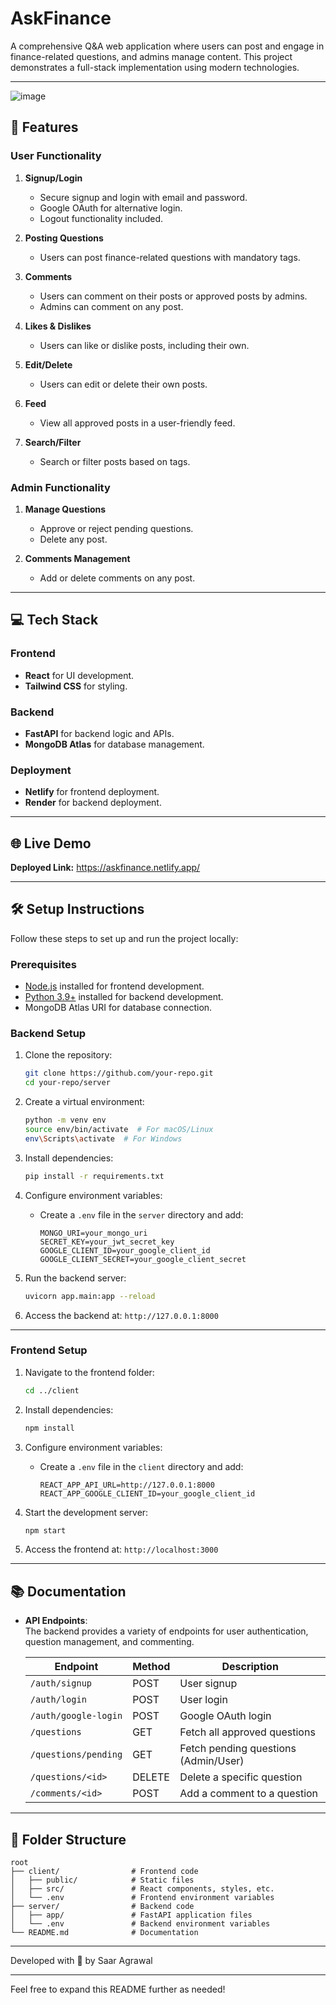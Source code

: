 # AskFinance

A comprehensive Q&A web application where users can post and engage in finance-related questions, and admins manage content. This project demonstrates a full-stack implementation using modern technologies.

---
![image](https://github.com/user-attachments/assets/6b2b4ac1-f575-4907-99c0-166f44f385b2)

## 🚀 Features

### User Functionality
1. **Signup/Login**  
   - Secure signup and login with email and password.  
   - Google OAuth for alternative login.
   - Logout functionality included.

2. **Posting Questions**  
   - Users can post finance-related questions with mandatory tags.  

3. **Comments**  
   - Users can comment on their posts or approved posts by admins.  
   - Admins can comment on any post.

4. **Likes & Dislikes**  
   - Users can like or dislike posts, including their own.

5. **Edit/Delete**  
   - Users can edit or delete their own posts.

6. **Feed**  
   - View all approved posts in a user-friendly feed.

7. **Search/Filter**  
   - Search or filter posts based on tags.

### Admin Functionality
1. **Manage Questions**  
   - Approve or reject pending questions.
   - Delete any post.

2. **Comments Management**  
   - Add or delete comments on any post.

---

## 💻 Tech Stack

### Frontend
- **React** for UI development.
- **Tailwind CSS** for styling.

### Backend
- **FastAPI** for backend logic and APIs.
- **MongoDB Atlas** for database management.

### Deployment
- **Netlify** for frontend deployment.
- **Render** for backend deployment.

---

## 🌐 Live Demo
**Deployed Link:** https://askfinance.netlify.app/

---

## 🛠️ Setup Instructions

Follow these steps to set up and run the project locally:

### Prerequisites
- [Node.js](https://nodejs.org/) installed for frontend development.
- [Python 3.9+](https://www.python.org/) installed for backend development.
- MongoDB Atlas URI for database connection.

### Backend Setup
1. Clone the repository:  
   ```bash
   git clone https://github.com/your-repo.git
   cd your-repo/server
   ```

2. Create a virtual environment:  
   ```bash
   python -m venv env
   source env/bin/activate  # For macOS/Linux
   env\Scripts\activate  # For Windows
   ```

3. Install dependencies:  
   ```bash
   pip install -r requirements.txt
   ```

4. Configure environment variables:  
   - Create a `.env` file in the `server` directory and add:  
     ```env
     MONGO_URI=your_mongo_uri
     SECRET_KEY=your_jwt_secret_key
     GOOGLE_CLIENT_ID=your_google_client_id
     GOOGLE_CLIENT_SECRET=your_google_client_secret
     ```

5. Run the backend server:  
   ```bash
   uvicorn app.main:app --reload
   ```

6. Access the backend at: `http://127.0.0.1:8000`

---

### Frontend Setup
1. Navigate to the frontend folder:  
   ```bash
   cd ../client
   ```

2. Install dependencies:  
   ```bash
   npm install
   ```

3. Configure environment variables:  
   - Create a `.env` file in the `client` directory and add:  
     ```env
     REACT_APP_API_URL=http://127.0.0.1:8000
     REACT_APP_GOOGLE_CLIENT_ID=your_google_client_id
     ```

4. Start the development server:  
   ```bash
   npm start
   ```

5. Access the frontend at: `http://localhost:3000`

---

## 📚 Documentation

- **API Endpoints**:  
  The backend provides a variety of endpoints for user authentication, question management, and commenting.

  | Endpoint             | Method | Description                          |
  |----------------------|--------|--------------------------------------|
  | `/auth/signup`       | POST   | User signup                         |
  | `/auth/login`        | POST   | User login                          |
  | `/auth/google-login` | POST   | Google OAuth login                  |
  | `/questions`         | GET    | Fetch all approved questions        |
  | `/questions/pending` | GET    | Fetch pending questions (Admin/User)|
  | `/questions/<id>`    | DELETE | Delete a specific question          |
  | `/comments/<id>`     | POST   | Add a comment to a question         |

---

## 📂 Folder Structure
```
root
├── client/                # Frontend code
│   ├── public/            # Static files
│   ├── src/               # React components, styles, etc.
│   └── .env               # Frontend environment variables
├── server/                # Backend code
│   ├── app/               # FastAPI application files
│   └── .env               # Backend environment variables
└── README.md              # Documentation
```

---

Developed with 💙 by Saar Agrawal

--- 

Feel free to expand this README further as needed!
